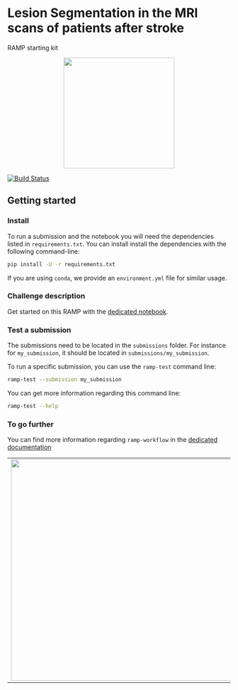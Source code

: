 # Lesion Segmentation in the MRI scans of patients after stroke
RAMP starting kit

<div style="text-align: center">
<img src="https://raw.githubusercontent.com/ramp-kits/stroke_lesions/master/figs/stroke_logo.png" width="250px" />
</div>

[![Build Status](https://github.com/ramp-kits/stroke_lesions/workflows/build/badge.svg?branch=master&event=push)](https://github.com/ramp-kits/stroke_lesions/actions)

## Getting started

### Install

To run a submission and the notebook you will need the dependencies listed
in `requirements.txt`. You can install install the dependencies with the
following command-line:

```bash
pip install -U -r requirements.txt
```

If you are using `conda`, we provide an `environment.yml` file for similar
usage.

### Challenge description

Get started on this RAMP with the
[dedicated notebook](stroke_lesions_starting_kit.ipynb).

### Test a submission

The submissions need to be located in the `submissions` folder. For instance
for `my_submission`, it should be located in `submissions/my_submission`.

To run a specific submission, you can use the `ramp-test` command line:

```bash
ramp-test --submission my_submission
```

You can get more information regarding this command line:

```bash
ramp-test --help
```

### To go further

You can find more information regarding `ramp-workflow` in the
[dedicated documentation](https://paris-saclay-cds.github.io/ramp-docs/ramp-workflow/stable/using_kits.html)

<table class="equalDivide" cellpadding="0" cellspacing="0" width="100%" border="0">
        <td height="40%">
            <img src="https://raw.githubusercontent.com/ramp-kits/stroke_lesions/master/figs/DATAIA-h.png" width="500px" ALIGN=”left”/>
        </td>
</table>
